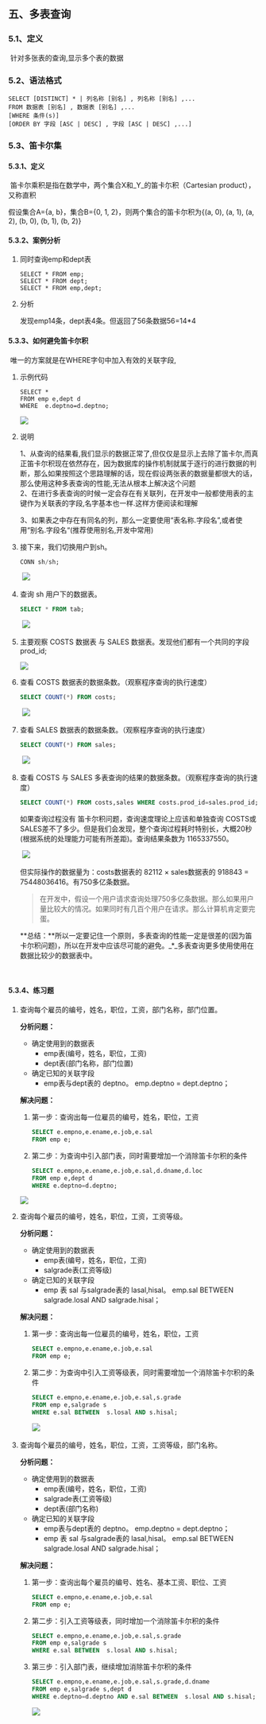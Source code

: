 ## 五、多表查询

### 5.1、定义

​    针对多张表的查询,显示多个表的数据

### 5.2、语法格式

```
SELECT [DISTINCT] * | 列名称 [别名] , 列名称 [别名] ,...
FROM 数据表 [别名] , 数据表 [别名] ,...
[WHERE 条件(s)]
[ORDER BY 字段 [ASC | DESC] , 字段 [ASC | DESC] ,...]
```

### 5.3、笛卡尔集

#### 5.3.1、定义

​    笛卡尔乘积是指在数学中，两个集合X和_Y_的笛卡尓积（Cartesian product），又称直积

假设集合A={a, b}，集合B={0, 1, 2}，则两个集合的笛卡尔积为{\(a, 0\), \(a, 1\), \(a, 2\), \(b, 0\), \(b, 1\), \(b, 2\)}

#### 5.3.2、案例分析

1. 同时查询emp和dept表

   ```
   SELECT * FROM emp;
   SELECT * FROM dept;
   SELECT * FROM emp,dept;
   ```

2. 分析

   发现emp14条，dept表4条。但返回了56条数据56=14\*4

#### 5.3.3、如何避免笛卡尔积

​    唯一的方案就是在WHERE字句中加入有效的关联字段,

1. 示例代码

   ```
   SELECT * 
   FROM emp e,dept d
   WHERE  e.deptno=d.deptno;
   ```

   ![](http://opzv089nq.bkt.clouddn.com/17-7-31/46451349.jpg)

2. 说明

   1、从查询的结果看,我们显示的数据正常了,但仅仅是显示上去除了笛卡尔,而真正笛卡尔积现在依然存在，因为数据库的操作机制就属于逐行的进行数据的判断，那么如果按照这个思路理解的话，现在假设两张表的数据量都很大的话，那么使用这种多表查询的性能,无法从根本上解决这个问题  
   2、在进行多表查询的时候一定会存在有关联列，在开发中一般都使用表的主键作为关联表的字段,名字基本也一样.这样方便阅读和理解

   3、如果表之中存在有同名的列，那么一定要使用“表名称.字段名”,或者使用“别名.字段名“\(推荐使用别名,开发中常用\)

3. 接下来，我们切换用户到sh。

   ```sql
   CONN sh/sh;
   ```

   ​    ![](http://ojx4zwltq.bkt.clouddn.com/17-4-12/90857408-file_1491997538727_1045a.png)

4. 查询 sh 用户下的数据表。

   ```sql
   SELECT * FROM tab;
   ```

   ​    ![](http://ojx4zwltq.bkt.clouddn.com/17-4-12/56346382-file_1491997787529_5148.png)

5. 主要观察 COSTS 数据表 与 SALES 数据表。发现他们都有一个共同的字段  prod\_id;

   ![](http://ojx4zwltq.bkt.clouddn.com/17-4-12/81037805-file_1491998059406_152b8.png)

6. 查看 COSTS 数据表的数据条数。（观察程序查询的执行速度）

   ```sql
   SELECT COUNT(*) FROM costs;
   ```

   ​    ![](http://ojx4zwltq.bkt.clouddn.com/17-4-12/33348847-file_1491998176825_ff6e.png)

7. 查看 SALES  数据表的数据条数。（观察程序查询的执行速度）

   ```sql
   SELECT COUNT(*) FROM sales;
   ```

   ​    ![](http://ojx4zwltq.bkt.clouddn.com/17-4-12/62580692-file_1491998249041_7569.png)

8. 查看  COSTS 与 SALES  多表查询的结果的数据条数。（观察程序查询的执行速度）

   ```sql
   SELECT COUNT(*) FROM costs,sales WHERE costs.prod_id=sales.prod_id;
   ```

   如果查询过程没有 笛卡尔积问题，查询速度理论上应该和单独查询 COSTS或SALES差不了多少。但是我们会发现，整个查询过程耗时特别长，大概20秒\(根据系统的处理能力可能有所差距\)。查询结果条数为 1165337550。

   ​    ![](http://ojx4zwltq.bkt.clouddn.com/17-4-12/36547811-file_1491998635049_18068.png)

   但实际操作的数据量为：costs数据表的 82112 × sales数据表的 918843 = 75448036416。有750多亿条数据。

   > 在开发中，假设一个用户请求查询处理750多亿条数据。那么如果用户量比较大的情况。如果同时有几百个用户在请求。那么计算机肯定要完蛋。

   **总结：**所以一定要记住一个原则，多表查询的性能一定是很差的\(因为笛卡尔积问题\)，所以在开发中应该尽可能的避免。_\*_多表查询更多使用使用在数据比较少的数据表中。

   ​

#### 5.3.4、练习题

1. 查询每个雇员的编号，姓名，职位，工资，部门名称，部门位置。

   **分析问题：**

   * 确定使用到的数据表
     * emp表\(编号，姓名，职位，工资\)
     * dept表\(部门名称，部门位置\)
   * 确定已知的关联字段
     * emp表与dept表的 deptno。 emp.deptno = dept.deptno；

   **解决问题：**

   1. 第一步：查询出每一位雇员的编号，姓名，职位，工资

      ```sql
      SELECT e.empno,e.ename,e.job,e.sal
      FROM emp e;
      ```

   2. 第二步：为查询中引入部门表，同时需要增加一个消除笛卡尔积的条件

      ```sql
      SELECT e.empno,e.ename,e.job,e.sal,d.dname,d.loc
      FROM emp e,dept d
      WHERE e.deptno=d.deptno;
      ```

   ![](http://ojx4zwltq.bkt.clouddn.com/17-4-12/65349840-file_1492008989937_129b.png)

2. 查询每个雇员的编号，姓名，职位，工资，工资等级。

   **分析问题：**

   * 确定使用到的数据表
     * emp表\(编号，姓名，职位，工资\)
     * salgrade表\(工资等级\)
   * 确定已知的关联字段
     * emp 表 sal 与salgrade表的 lasal,hisal。 emp.sal BETWEEN  salgrade.losal AND salgrade.hisal；

   **解决问题：**

   1. 第一步：查询出每一位雇员的编号，姓名，职位，工资

      ```sql
      SELECT e.empno,e.ename,e.job,e.sal
      FROM emp e;
      ```

   2. 第二步：为查询中引入工资等级表，同时需要增加一个消除笛卡尔积的条件

      ```sql
      SELECT e.empno,e.ename,e.job,e.sal,s.grade
      FROM emp e,salgrade s
      WHERE e.sal BETWEEN  s.losal AND s.hisal;
      ```

      ​![](http://ojx4zwltq.bkt.clouddn.com/17-4-12/72600430-file_1492009517039_9088.png)

3. 查询每个雇员的编号，姓名，职位，工资，工资等级，部门名称。

   **分析问题：**

   * 确定使用到的数据表
     * emp表\(编号，姓名，职位，工资\)
     * salgrade表\(工资等级\)
     * dept表\(部门名称\)
   * 确定已知的关联字段
     * emp表与dept表的 deptno。 emp.deptno = dept.deptno；
     * emp 表 sal 与salgrade表的 lasal,hisal。 emp.sal BETWEEN  salgrade.losal AND salgrade.hisal；

   **解决问题：**

   1. 第一步：查询出每个雇员的编号、姓名、基本工资、职位、工资

      ```sql
      SELECT e.empno,e.ename,e.job,e.sal
      FROM emp e;
      ```

   2. 第二步：引入工资等级表，同时增加一个消除笛卡尔积的条件

      ```sql
      SELECT e.empno,e.ename,e.job,e.sal,s.grade
      FROM emp e,salgrade s
      WHERE e.sal BETWEEN  s.losal AND s.hisal;
      ```

   3. 第三步：引入部门表，继续增加消除笛卡尔积的条件

      ```sql
      SELECT e.empno,e.ename,e.job,e.sal,s.grade,d.dname
      FROM emp e,salgrade s,dept d
      WHERE e.deptno=d.deptno AND e.sal BETWEEN  s.losal AND s.hisal;
      ```

      ​![](http://ojx4zwltq.bkt.clouddn.com/17-4-12/59190297-file_1492009756970_67e7.png)




